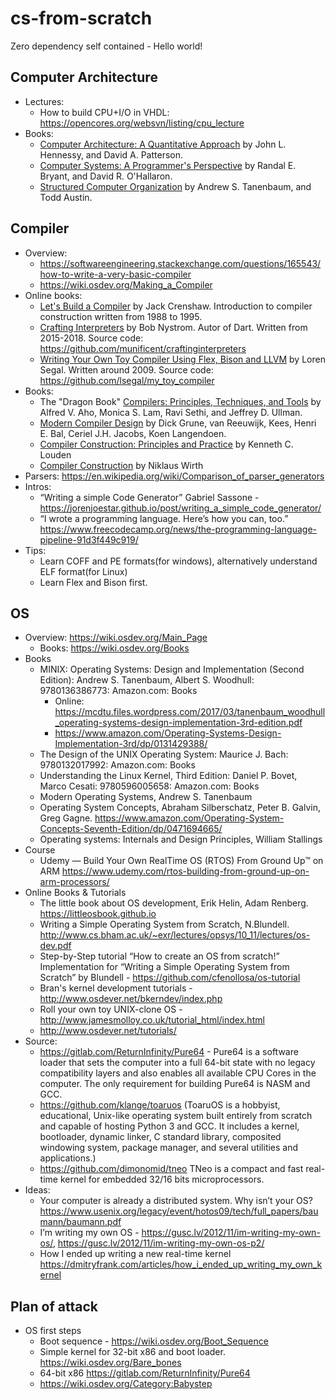 # cs-from-scratch
Zero dependency self contained - Hello world!

## Computer Architecture
* Lectures:
    * How to build CPU+I/O in VHDL: https://opencores.org/websvn/listing/cpu_lecture
* Books:
    * [Computer Architecture: A Quantitative Approach](https://www.amazon.com/Computer-Architecture-Quantitative-John-Hennessy/dp/012383872X) by John L. Hennessy, and David A. Patterson.
    * [Computer Systems: A Programmer's Perspective](https://www.amazon.com/Computer-Systems-Programmers-Perspective-3rd/dp/013409266X) by Randal E. Bryant, and David R. O'Hallaron.
    * [Structured Computer Organization](https://www.amazon.com/Structured-Computer-Organization-Andrew-Tanenbaum/dp/0132916525) by Andrew S. Tanenbaum, and Todd Austin.

## Compiler
* Overview:
    * https://softwareengineering.stackexchange.com/questions/165543/how-to-write-a-very-basic-compiler
    * https://wiki.osdev.org/Making_a_Compiler
* Online books:
    * [Let's Build a Compiler](https://compilers.iecc.com/crenshaw) by Jack Crenshaw. Introduction to compiler construction written from 1988 to 1995.
    * [Crafting Interpreters](http://craftinginterpreters.com) by Bob Nystrom. Autor of Dart. Written from 2015-2018. Source code: https://github.com/munificent/craftinginterpreters
    * [Writing Your Own Toy Compiler Using Flex, Bison and LLVM](http://gnuu.org/2009/09/18/writing-your-own-toy-compiler/)  by Loren Segal. Written around 2009. Source code: https://github.com/lsegal/my_toy_compiler
* Books:
    * The "Dragon Book" [Compilers: Principles, Techniques, and Tools](https://www.amazon.com/Compilers-Principles-Techniques-Tools-2nd/dp/0321486811) by Alfred V. Aho, Monica S. Lam, Ravi Sethi, and Jeffrey D. Ullman.
    * [Modern Compiler Design](https://www.amazon.com/Modern-Compiler-Design-Dick-Grune/dp/1461446988) by Dick Grune, van Reeuwijk, Kees, Henri E. Bal, Ceriel J.H. Jacobs, Koen Langendoen.
    * [Compiler Construction: Principles and Practice](https://www.amazon.com/dp/0534939724/) by Kenneth C. Louden
    * [Compiler Construction](https://www.amazon.com/dp/0201403536/) by Niklaus Wirth
* Parsers: https://en.wikipedia.org/wiki/Comparison_of_parser_generators
* Intros:
    * “Writing a simple Code Generator” Gabriel Sassone - https://jorenjoestar.github.io/post/writing_a_simple_code_generator/
    * “I wrote a programming language. Here’s how you can, too.” https://www.freecodecamp.org/news/the-programming-language-pipeline-91d3f449c919/
* Tips:
    * Learn COFF and PE formats(for windows), alternatively understand ELF format(for Linux)
    * Learn Flex and Bison first.

## OS
* Overview: https://wiki.osdev.org/Main_Page
    * Books: https://wiki.osdev.org/Books
* Books
    * MINIX: Operating Systems: Design and Implementation (Second Edition): Andrew S. Tanenbaum, Albert S. Woodhull: 9780136386773: Amazon.com: Books
        * Online: https://mcdtu.files.wordpress.com/2017/03/tanenbaum_woodhull_operating-systems-design-implementation-3rd-edition.pdf
        * https://www.amazon.com/Operating-Systems-Design-Implementation-3rd/dp/0131429388/
    * The Design of the UNIX Operating System: Maurice J. Bach: 9780132017992: Amazon.com: Books
    * Understanding the Linux Kernel, Third Edition: Daniel P. Bovet, Marco Cesati: 9780596005658: Amazon.com: Books
    * Modern Operating Systems, Andrew S. Tanenbaum
    * Operating System Concepts, Abraham Silberschatz, Peter B. Galvin, Greg Gagne. https://www.amazon.com/Operating-System-Concepts-Seventh-Edition/dp/0471694665/
    * Operating systems: Internals and Design Principles, William Stallings
* Course
    * Udemy — Build Your Own RealTime OS (RTOS) From Ground Up™ on ARM https://www.udemy.com/rtos-building-from-ground-up-on-arm-processors/
* Online Books & Tutorials
    * The little book about OS development, Erik Helin, Adam Renberg. https://littleosbook.github.io
    * Writing a Simple Operating System from Scratch, N.Blundell. http://www.cs.bham.ac.uk/~exr/lectures/opsys/10_11/lectures/os-dev.pdf
    * Step-by-Step tutorial “How to create an OS from scratch!” Implementation for “Writing a Simple Operating System from Scratch” by Blundell - https://github.com/cfenollosa/os-tutorial
    * Bran's kernel development tutorials - http://www.osdever.net/bkerndev/index.php
    * Roll your own toy UNIX-clone OS - http://www.jamesmolloy.co.uk/tutorial_html/index.html
    * http://www.osdever.net/tutorials/
* Source:
    * https://gitlab.com/ReturnInfinity/Pure64 - Pure64 is a software loader that sets the computer into a full 64-bit state with no legacy compatibility layers and also enables all available CPU Cores in the computer. The only requirement for building Pure64 is NASM and GCC.
    * https://github.com/klange/toaruos (ToaruOS is a hobbyist, educational, Unix-like operating system built entirely from scratch and capable of hosting Python 3 and GCC. It includes a kernel, bootloader, dynamic linker, C standard library, composited windowing system, package manager, and several utilities and applications.)
    * https://github.com/dimonomid/tneo TNeo is a compact and fast real-time kernel for embedded 32/16 bits microprocessors.
* Ideas:
    * Your computer is already a distributed system. Why isn’t your OS?  https://www.usenix.org/legacy/event/hotos09/tech/full_papers/baumann/baumann.pdf
    * I’m writing my own OS - https://gusc.lv/2012/11/im-writing-my-own-os/, https://gusc.lv/2012/11/im-writing-my-own-os-p2/
    * How I ended up writing a new real-time kernel https://dmitryfrank.com/articles/how_i_ended_up_writing_my_own_kernel

## Plan of attack
* OS first steps
    * Boot sequence - https://wiki.osdev.org/Boot_Sequence
    * Simple kernel for 32-bit x86 and boot loader.  https://wiki.osdev.org/Bare_bones
    * 64-bit x86 https://gitlab.com/ReturnInfinity/Pure64
    * https://wiki.osdev.org/Category:Babystep
